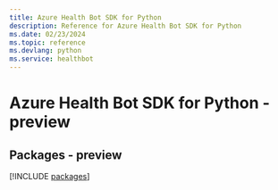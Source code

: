 ```yaml
---
title: Azure Health Bot SDK for Python
description: Reference for Azure Health Bot SDK for Python
ms.date: 02/23/2024
ms.topic: reference
ms.devlang: python
ms.service: healthbot
---
```

# Azure Health Bot SDK for Python - preview
## Packages - preview
[!INCLUDE [packages](health-bot-index.md)]